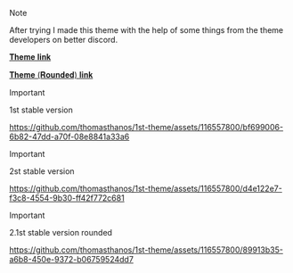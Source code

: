 > [!NOTE]
> After trying I made this theme with the help of some things from the theme developers on better discord.

[𝐓𝐡𝐞𝐦𝐞 𝐥𝐢𝐧𝐤](https://thomasthanos.github.io/1st-theme/SimplethemeV2.theme.css)

[𝐓𝐡𝐞𝐦𝐞 (𝐑𝐨𝐮𝐧𝐝𝐞𝐝) 𝐥𝐢𝐧𝐤](https://nikospepponis.github.io/links/den-xero-ti-kanoyn.theme.css)

> [!IMPORTANT]
> 1st stable version
<!-- 1st video show -->
https://github.com/thomasthanos/1st-theme/assets/116557800/bf699006-6b82-47dd-a70f-08e8841a33a6
> [!IMPORTANT]
> 2st stable version
<!-- 2st video show -->
https://github.com/thomasthanos/1st-theme/assets/116557800/d4e122e7-f3c8-4554-9b30-ff42f772c681
> [!IMPORTANT]
> 2.1st stable version rounded
<!-- 3st video show -->
https://github.com/thomasthanos/1st-theme/assets/116557800/89913b35-a6b8-450e-9372-b06759524dd7

